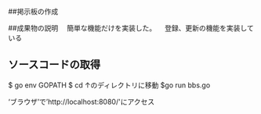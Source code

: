 
##掲示板の作成


##成果物の説明
　簡単な機能だけを実装した。
　登録、更新の機能を実装している

## ソースコードの取得

$ go env GOPATH
$ cd ↑のディレクトリに移動
$go run bbs.go


‘ブラウザ’で’http://localhost:8080/'にアクセス
